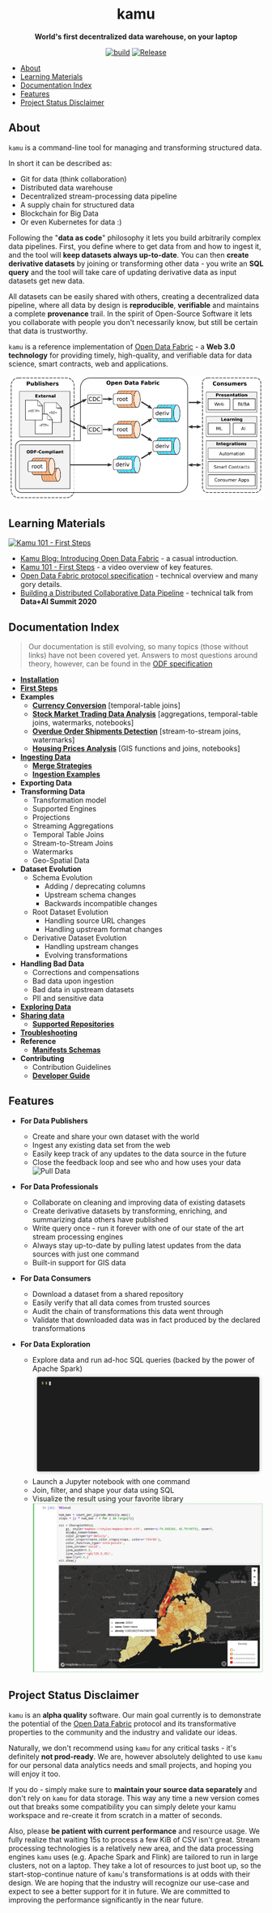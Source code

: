 <div align="center">
  <h1>kamu</h1>
  <p>
    <strong>World's first decentralized data warehouse, on your laptop</strong>
  </p>
  <p>

[![build](https://github.com/kamu-data/kamu-cli/workflows/build/badge.svg)](https://github.com/kamu-data/kamu-cli/actions)
[![Release](https://github.com/kamu-data/kamu-cli/workflows/release/badge.svg)](https://github.com/kamu-data/kamu-cli/actions)

  </p>
</div>


- [About](#about)
- [Learning Materials](#learning-materials)
- [Documentation Index](#documentation-index)
- [Features](#features)
- [Project Status Disclaimer](#project-status-disclaimer)


## About

`kamu` is a command-line tool for managing and transforming structured data. 

In short it can be described as:
* Git for data (think collaboration)
* Distributed data warehouse
* Decentralized stream-processing data pipeline
* A supply chain for structured data
* Blockchain for Big Data
* Or even Kubernetes for data :)

Following the "**data as code**" philosophy it lets you build arbitrarily complex data pipelines. First, you define where to get data from and how to ingest it, and the tool will **keep datasets always up-to-date**. You can then **create derivative datasets** by joining or transforming other data - you write an **SQL query** and the tool will take care of updating derivative data as input datasets get new data. 

All datasets can be easily shared with others, creating a decentralized data pipeline, where all data by design is **reproducible**, **verifiable** and maintains a complete **provenance** trail. In the spirit of Open-Source Software it lets you collaborate with people you don't necessarily know, but still be certain that data is trustworthy.

`kamu` is a reference implementation of [Open Data Fabric](https://github.com/kamu-data/open-data-fabric) - a **Web 3.0 technology** for providing timely, high-quality, and verifiable data for data science, smart contracts, web and applications.

<p align="center">
<img src="./docs/readme_files/dataset_graph.png" alt="Open Data Fabric">
</p>


## Learning Materials

[![Kamu 101 - First Steps](http://img.youtube.com/vi/UpT2tvf3r0Y/0.jpg)](http://www.youtube.com/watch?v=UpT2tvf3r0Y "Kamu 101 - First Steps")

- [Kamu Blog: Introducing Open Data Fabric](https://www.kamu.dev/blog/introducing-odf/) - a casual introduction.
- [Kamu 101 - First Steps](http://www.youtube.com/watch?v=UpT2tvf3r0Y) - a video overview of key features.
- [Open Data Fabric protocol specification](https://github.com/kamu-data/open-data-fabric) - technical overview and many gory details.
- [Building a Distributed Collaborative Data Pipeline](https://databricks.com/session_eu20/building-a-distributed-collaborative-data-pipeline-with-apache-spark) - technical talk from **Data+AI Summit 2020**


## Documentation Index

> Our documentation is still evolving, so many topics (those without links) have not been covered yet. Answers to most questions around theory, however, can be found in the [ODF specification](https://github.com/kamu-data/open-data-fabric)

- **[Installation](docs/install.md)**
- **[First Steps](docs/first_steps.md)**
- **Examples**
  - **[Currency Conversion](docs/examples/currency_conversion.md)** [temporal-table joins]
  - **[Stock Market Trading Data Analysis](docs/examples/trading.md)** [aggregations, temporal-table joins, watermarks, notebooks]
  - **[Overdue Order Shipments Detection](docs/examples/overdue_shipments.md)** [stream-to-stream joins, watermarks]
  - **[Housing Prices Analysis](docs/examples/housing_prices.md)** [GIS functions and joins, notebooks]
- **[Ingesting Data](docs/ingest.md)**
  - **[Merge Strategies](docs/merge_strategies.md)**
  - **[Ingestion Examples](docs/ingest_examples.md)**
- **Exporting Data**
- **Transforming Data**
  - Transformation model
  - Supported Engines
  - Projections
  - Streaming Aggregations
  - Temporal Table Joins
  - Stream-to-Stream Joins
  - Watermarks
  - Geo-Spatial Data
- **Dataset Evolution**
  - Schema Evolution
    - Adding / deprecating columns
    - Upstream schema changes
    - Backwards incompatible changes
  - Root Dataset Evolution
    - Handling source URL changes
    - Handling upstream format changes
  - Derivative Dataset Evolution
    - Handling upstream changes
    - Evolving transformations
- **Handling Bad Data**
  - Corrections and compensations
  - Bad data upon ingestion
  - Bad data in upstream datasets
  - PII and sensitive data
- **[Exploring Data](docs/exploring_data.md)**
- **[Sharing data](docs/sharing_data.md)**
  - **[Supported Repositories](docs/sharing_data.md#repository-types)**
- **[Troubleshooting](docs/troubleshooting.md)**
- **Reference**
  - **[Manifests Schemas](https://github.com/kamu-data/open-data-fabric/blob/master/open-data-fabric.md#metadata-reference)**
- **Contributing**
  - Contribution Guidelines
  - **[Developer Guide](docs/developer_guide.md)**


## Features

- **For Data Publishers**
  - Create and share your own dataset with the world
  - Ingest any existing data set from the web
  - Easily keep track of any updates to the data source in the future
  - Close the feedback loop and see who and how uses your data
    ![Pull Data](docs/readme_files/pull-multi.gif)

- **For Data Professionals**
  - Collaborate on cleaning and improving data of existing datasets
  - Create derivative datasets by transforming, enriching, and summarizing data others have published
  - Write query once - run it forever with one of our state of the art stream processing engines
  - Always stay up-to-date by pulling latest updates from the data sources with just one command
  - Built-in support for GIS data

- **For Data Consumers**
  - Download a dataset from a shared repository
  - Easily verify that all data comes from trusted sources
  - Audit the chain of transformations this data went through
  - Validate that downloaded data was in fact produced by the declared transformations

- **For Data Exploration**
  - Explore data and run ad-hoc SQL queries (backed by the power of Apache Spark)
    ![SQL Shell](docs/first_steps_files/sql.gif)
  - Launch a Jupyter notebook with one command
  - Join, filter, and shape your data using SQL
  - Visualize the result using your favorite library
    ![Jupyter](docs/first_steps_files/notebook-005.png)


## Project Status Disclaimer
`kamu` is an **alpha quality** software. Our main goal currently is to demonstrate the potential of the [Open Data Fabric](https://github.com/kamu-data/open-data-fabric) protocol and its transformative properties to the community and the industry and validate our ideas.

Naturally, we don't recommend using `kamu` for any critical tasks - it's definitely **not prod-ready**. We are, however absolutely delighted to use `kamu` for our personal data analytics needs and small projects, and hoping you will enjoy it too.

If you do - simply make sure to **maintain your source data separately** and don't rely on `kamu` for data storage. This way any time a new version comes out that breaks some compatibility you can simply delete your kamu workspace and re-create it from scratch in a matter of seconds.

Also, please **be patient with current performance** and resource usage. We fully realize that waiting 15s to process a few KiB of CSV isn't great. Stream processing technologies is a relatively new area, and the data processing engines `kamu` uses (e.g. Apache Spark and Flink) are tailored to run in large clusters, not on a laptop. They take a lot of resources to just boot up, so the start-stop-continue nature of `kamu`'s transformations is at odds with their design. We are hoping that the industry will recognize our use-case and expect to see a better support for it in future. We are committed to improving the performance significantly in the near future.
